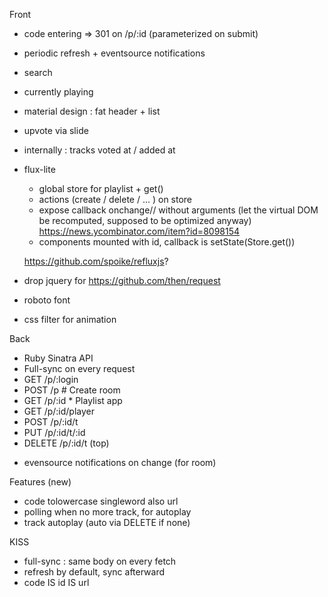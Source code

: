 Front

 * code entering => 301 on /p/:id (parameterized on submit)
 * periodic refresh + eventsource notifications
 * search
 * currently playing
 * material design : fat header + list
 * upvote via slide
 * internally : tracks voted at / added at

 * flux-lite
   - global store for playlist + get()
   - actions (create / delete / ... ) on store
   - expose callback onchange// without arguments (let the virtual DOM be recomputed, supposed to be optimized anyway) https://news.ycombinator.com/item?id=8098154
   - components mounted with id, callback is setState(Store.get())

   https://github.com/spoike/refluxjs?

 * drop jquery for https://github.com/then/request

 * roboto font

 * css filter for animation

Back

 * Ruby Sinatra API
 * Full-sync on every request
 * GET /p/:login
 * POST /p # Create room
 * GET /p/:id * Playlist app
 * GET /p/:id/player
 * POST /p/:id/t
 * PUT /p/:id/t/:id
 * DELETE /p/:id/t (top)

 + evensource notifications on change (for room)


Features (new)

 * code tolowercase singleword also url
 * polling when no more track, for autoplay
 * track autoplay (auto via DELETE if none)


KISS

 * full-sync : same body on every fetch
 * refresh by default, sync afterward
 * code IS id IS url